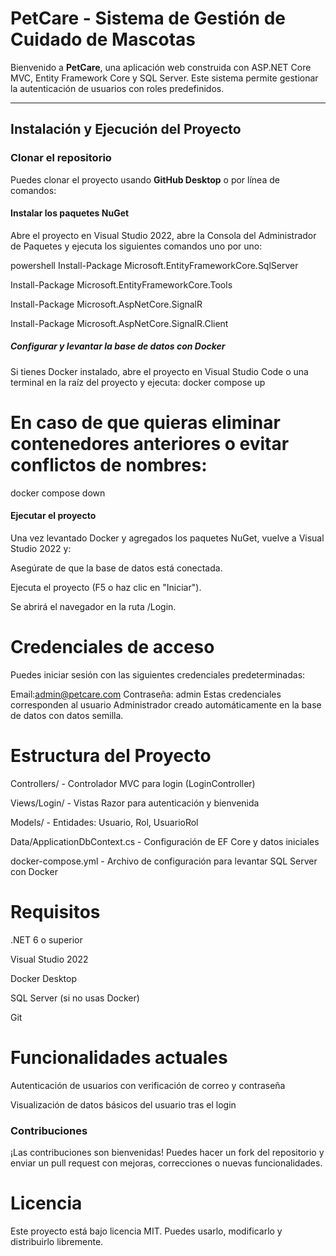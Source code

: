 # PetCare - Sistema de Gestión de Cuidado de Mascotas

Bienvenido a **PetCare**, una aplicación web construida con ASP.NET Core MVC, Entity Framework Core y SQL Server. Este sistema permite gestionar la autenticación de usuarios con roles predefinidos.

---

##  Instalación y Ejecución del Proyecto

### Clonar el repositorio

Puedes clonar el proyecto usando **GitHub Desktop** o por línea de comandos:

#### Instalar los paquetes NuGet
Abre el proyecto en Visual Studio 2022, abre la Consola del Administrador de Paquetes y ejecuta los siguientes comandos uno por uno:

powershell
Install-Package Microsoft.EntityFrameworkCore.SqlServer 

Install-Package Microsoft.EntityFrameworkCore.Tools

Install-Package Microsoft.AspNetCore.SignalR

Install-Package Microsoft.AspNetCore.SignalR.Client

##### Configurar y levantar la base de datos con Docker
Si tienes Docker instalado, abre el proyecto en Visual Studio Code o una terminal en la raíz del proyecto y ejecuta:
docker compose up
# En caso de que quieras eliminar contenedores anteriores o evitar conflictos de nombres:
docker compose down
#### Ejecutar el proyecto
Una vez levantado Docker y agregados los paquetes NuGet, vuelve a Visual Studio 2022 y:

Asegúrate de que la base de datos está conectada.

Ejecuta el proyecto (F5 o haz clic en "Iniciar").

Se abrirá el navegador en la ruta /Login.

# Credenciales de acceso
Puedes iniciar sesión con las siguientes credenciales predeterminadas:


Email:admin@petcare.com
Contraseña: admin
Estas credenciales corresponden al usuario Administrador creado automáticamente en la base de datos con datos semilla.

# Estructura del Proyecto
Controllers/ - Controlador MVC para login (LoginController)

Views/Login/ - Vistas Razor para autenticación y bienvenida

Models/ - Entidades: Usuario, Rol, UsuarioRol

Data/ApplicationDbContext.cs - Configuración de EF Core y datos iniciales

docker-compose.yml - Archivo de configuración para levantar SQL Server con Docker

# Requisitos
.NET 6 o superior

Visual Studio 2022

Docker Desktop

SQL Server (si no usas Docker)

Git

# Funcionalidades actuales
 Autenticación de usuarios con verificación de correo y contraseña

 Visualización de datos básicos del usuario tras el login

### Contribuciones
¡Las contribuciones son bienvenidas! Puedes hacer un fork del repositorio y enviar un pull request con mejoras, correcciones o nuevas funcionalidades.

# Licencia
Este proyecto está bajo licencia MIT. Puedes usarlo, modificarlo y distribuirlo libremente.
